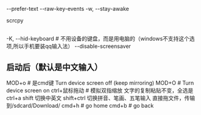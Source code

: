 --prefer-text
--raw-key-events
-w, --stay-awake

scrcpy <cmd>
## <cmd>
-K, --hid-keyboard # 不用设备的键盘，而是用电脑的（windows不支持这个选项,所以手机要装qq输入法）
--disable-screensaver 

## 启动后（默认是中文输入）
MOD+o # 是cmd键 Turn device screen off (keep mirroring)
MOD+O # Turn device screen on
ctrl+鼠标拖动 # 模拟双指缩放
文字的复制粘贴不变，全选是ctrl+a
shift 切换中英文
shift+ctrl 切换拼音、笔画、五笔输入
直接拖文件，传输到/sdcard/Download/
cmd+h # go home
cmd+b # go back